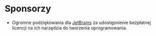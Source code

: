 # Sponsorzy

- Ogromne podziękowania dla [JetBrains](http://www.jetbrains.com) za udostępnienie bezpłatnej licencji na ich narzędzia do tworzenia oprogramowania.
